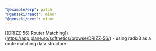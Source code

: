 ```yaml
---
"@example/erp": patch
"@genseki/react": minor
"@genseki/next": minor
---
```


[[DRIZZ-56] Router Matching])(https://app.plane.so/softnetics/browse/DRIZZ-56/) - using radix3 as a route matching data structure
